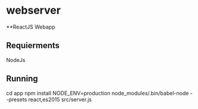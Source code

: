 # webserver
**ReactJS Webapp

## Requierments
NodeJs

## Running
cd app
npm install
NODE_ENV=production node_modules/.bin/babel-node --presets react,es2015 src/server.js
